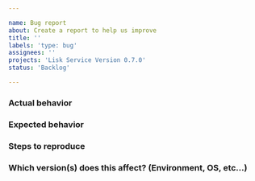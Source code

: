 ```yaml
---

name: Bug report
about: Create a report to help us improve
title: ''
labels: 'type: bug'
assignees: ''
projects: 'Lisk Service Version 0.7.0'
status: 'Backlog'

---
```


### Actual behavior



### Expected behavior



### Steps to reproduce



### Which version(s) does this affect? (Environment, OS, etc...)


